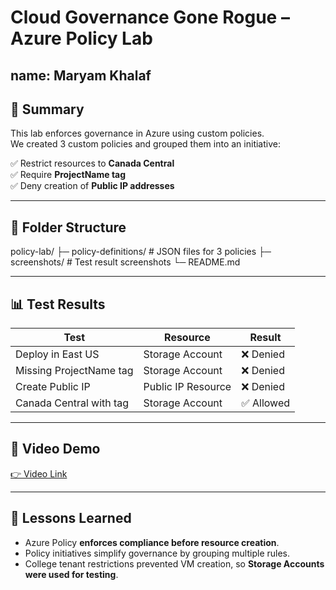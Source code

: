 # Cloud Governance Gone Rogue – Azure Policy Lab

## name: Maryam Khalaf

## 📌 Summary
This lab enforces governance in Azure using custom policies.  
We created 3 custom policies and grouped them into an initiative:

✅ Restrict resources to **Canada Central**  
✅ Require **ProjectName tag**  
✅ Deny creation of **Public IP addresses**  

---

## 📂 Folder Structure
policy-lab/
 ├─ policy-definitions/   # JSON files for 3 policies
 ├─ screenshots/          # Test result screenshots
 └─ README.md

---

## 📊 Test Results
| Test | Resource | Result |
|------|-----------|---------|
| Deploy in East US | Storage Account | ❌ Denied |
| Missing ProjectName tag | Storage Account | ❌ Denied |
| Create Public IP | Public IP Resource | ❌ Denied |
| Canada Central with tag | Storage Account | ✅ Allowed |

---

## 🎥 Video Demo
[👉 Video Link](PUT-YOUR-VIDEO-LINK-HERE)

---

## 📝 Lessons Learned
- Azure Policy **enforces compliance before resource creation**.
- Policy initiatives simplify governance by grouping multiple rules.
- College tenant restrictions prevented VM creation, so **Storage Accounts were used for testing**.
